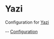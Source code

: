 # Yazi

Configuration for [Yazi](https://yazi-rs.github.io)

-- [Configuration](https://yazi-rs.github.io/docs/configuration/overview)  

